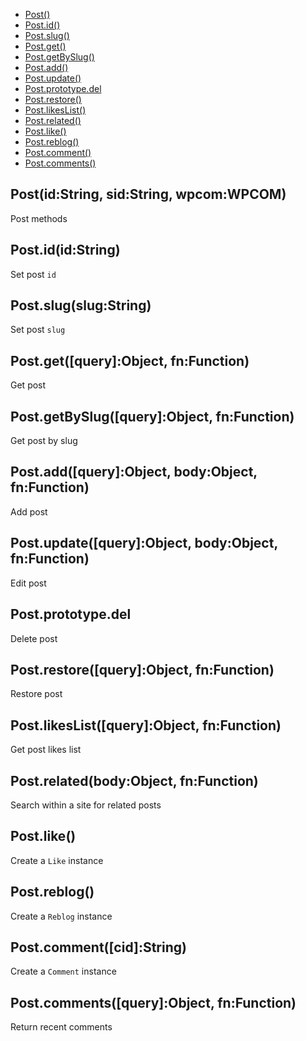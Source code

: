   - [Post()](#postidstringsidstringwpcomwpcom)
  - [Post.id()](#postididstring)
  - [Post.slug()](#postslugslugstring)
  - [Post.get()](#postgetqueryobjectfnfunction)
  - [Post.getBySlug()](#postgetbyslugqueryobjectfnfunction)
  - [Post.add()](#postaddqueryobjectbodyobjectfnfunction)
  - [Post.update()](#postupdatequeryobjectbodyobjectfnfunction)
  - [Post.prototype.del](#postprototypedel)
  - [Post.restore()](#postrestorequeryobjectfnfunction)
  - [Post.likesList()](#postlikeslistqueryobjectfnfunction)
  - [Post.related()](#postrelatedbodyobjectfnfunction)
  - [Post.like()](#postlike)
  - [Post.reblog()](#postreblog)
  - [Post.comment()](#postcommentcidstring)
  - [Post.comments()](#postcommentsqueryobjectfnfunction)

## Post(id:String, sid:String, wpcom:WPCOM)

  Post methods

## Post.id(id:String)

  Set post `id`

## Post.slug(slug:String)

  Set post `slug`

## Post.get([query]:Object, fn:Function)

  Get post

## Post.getBySlug([query]:Object, fn:Function)

  Get post by slug

## Post.add([query]:Object, body:Object, fn:Function)

  Add post

## Post.update([query]:Object, body:Object, fn:Function)

  Edit post

## Post.prototype.del

  Delete post

## Post.restore([query]:Object, fn:Function)

  Restore post

## Post.likesList([query]:Object, fn:Function)

  Get post likes list

## Post.related(body:Object, fn:Function)

  Search within a site for related posts

## Post.like()

  Create a `Like` instance

## Post.reblog()

  Create a `Reblog` instance

## Post.comment([cid]:String)

  Create a `Comment` instance

## Post.comments([query]:Object, fn:Function)

  Return recent comments
